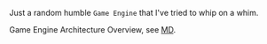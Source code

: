 Just a random humble `Game Engine` that I've tried to whip on a whim.

Game Engine Architecture Overview, see [MD](./Design/game-engine-architecture-overview.md).
